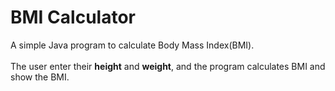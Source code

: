 <H1>BMI Calculator</H1>

A simple Java program to calculate Body Mass Index(BMI).<br><br>
The user enter their **height** and **weight**, and the program calculates BMI and show the BMI.


